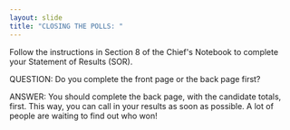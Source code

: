```yaml
---
layout: slide
title: "CLOSING THE POLLS: "
---
```


Follow the instructions in Section 8 of the Chief&#39;s Notebook to complete your Statement of Results (SOR).

QUESTION: Do you complete the front page or the back page first?

ANSWER: You should complete the back page, with the candidate totals, first. This way, you can call in your results as soon as possible. A lot of people are waiting to find out who won!